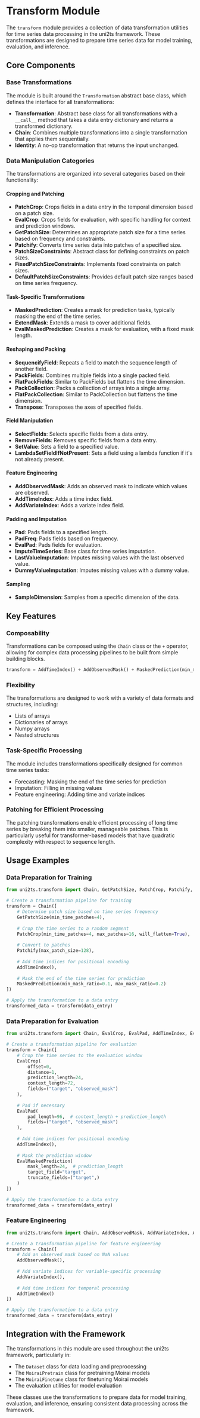 # Transform Module

The `transform` module provides a collection of data transformation utilities for time series data processing in the uni2ts framework. These transformations are designed to prepare time series data for model training, evaluation, and inference.

## Core Components

### Base Transformations

The module is built around the `Transformation` abstract base class, which defines the interface for all transformations:

- **Transformation**: Abstract base class for all transformations with a `__call__` method that takes a data entry dictionary and returns a transformed dictionary.
- **Chain**: Combines multiple transformations into a single transformation that applies them sequentially.
- **Identity**: A no-op transformation that returns the input unchanged.

### Data Manipulation Categories

The transformations are organized into several categories based on their functionality:

#### Cropping and Patching

- **PatchCrop**: Crops fields in a data entry in the temporal dimension based on a patch size.
- **EvalCrop**: Crops fields for evaluation, with specific handling for context and prediction windows.
- **GetPatchSize**: Determines an appropriate patch size for a time series based on frequency and constraints.
- **Patchify**: Converts time series data into patches of a specified size.
- **PatchSizeConstraints**: Abstract class for defining constraints on patch sizes.
- **FixedPatchSizeConstraints**: Implements fixed constraints on patch sizes.
- **DefaultPatchSizeConstraints**: Provides default patch size ranges based on time series frequency.

#### Task-Specific Transformations

- **MaskedPrediction**: Creates a mask for prediction tasks, typically masking the end of the time series.
- **ExtendMask**: Extends a mask to cover additional fields.
- **EvalMaskedPrediction**: Creates a mask for evaluation, with a fixed mask length.

#### Reshaping and Packing

- **SequencifyField**: Repeats a field to match the sequence length of another field.
- **PackFields**: Combines multiple fields into a single packed field.
- **FlatPackFields**: Similar to PackFields but flattens the time dimension.
- **PackCollection**: Packs a collection of arrays into a single array.
- **FlatPackCollection**: Similar to PackCollection but flattens the time dimension.
- **Transpose**: Transposes the axes of specified fields.

#### Field Manipulation

- **SelectFields**: Selects specific fields from a data entry.
- **RemoveFields**: Removes specific fields from a data entry.
- **SetValue**: Sets a field to a specified value.
- **LambdaSetFieldIfNotPresent**: Sets a field using a lambda function if it's not already present.

#### Feature Engineering

- **AddObservedMask**: Adds an observed mask to indicate which values are observed.
- **AddTimeIndex**: Adds a time index field.
- **AddVariateIndex**: Adds a variate index field.

#### Padding and Imputation

- **Pad**: Pads fields to a specified length.
- **PadFreq**: Pads fields based on frequency.
- **EvalPad**: Pads fields for evaluation.
- **ImputeTimeSeries**: Base class for time series imputation.
- **LastValueImputation**: Imputes missing values with the last observed value.
- **DummyValueImputation**: Imputes missing values with a dummy value.

#### Sampling

- **SampleDimension**: Samples from a specific dimension of the data.

## Key Features

### Composability

Transformations can be composed using the `Chain` class or the `+` operator, allowing for complex data processing pipelines to be built from simple building blocks.

```python
transform = AddTimeIndex() + AddObservedMask() + MaskedPrediction(min_mask_ratio=0.1, max_mask_ratio=0.2)
```

### Flexibility

The transformations are designed to work with a variety of data formats and structures, including:
- Lists of arrays
- Dictionaries of arrays
- Numpy arrays
- Nested structures

### Task-Specific Processing

The module includes transformations specifically designed for common time series tasks:
- Forecasting: Masking the end of the time series for prediction
- Imputation: Filling in missing values
- Feature engineering: Adding time and variate indices

### Patching for Efficient Processing

The patching transformations enable efficient processing of long time series by breaking them into smaller, manageable patches. This is particularly useful for transformer-based models that have quadratic complexity with respect to sequence length.

## Usage Examples

### Data Preparation for Training

```python
from uni2ts.transform import Chain, GetPatchSize, PatchCrop, Patchify, AddTimeIndex, MaskedPrediction

# Create a transformation pipeline for training
transform = Chain([
    # Determine patch size based on time series frequency
    GetPatchSize(min_time_patches=4),
    
    # Crop the time series to a random segment
    PatchCrop(min_time_patches=4, max_patches=16, will_flatten=True),
    
    # Convert to patches
    Patchify(max_patch_size=128),
    
    # Add time indices for positional encoding
    AddTimeIndex(),
    
    # Mask the end of the time series for prediction
    MaskedPrediction(min_mask_ratio=0.1, max_mask_ratio=0.2)
])

# Apply the transformation to a data entry
transformed_data = transform(data_entry)
```

### Data Preparation for Evaluation

```python
from uni2ts.transform import Chain, EvalCrop, EvalPad, AddTimeIndex, EvalMaskedPrediction

# Create a transformation pipeline for evaluation
transform = Chain([
    # Crop the time series to the evaluation window
    EvalCrop(
        offset=0,
        distance=1,
        prediction_length=24,
        context_length=72,
        fields=("target", "observed_mask")
    ),
    
    # Pad if necessary
    EvalPad(
        pad_length=96,  # context_length + prediction_length
        fields=("target", "observed_mask")
    ),
    
    # Add time indices for positional encoding
    AddTimeIndex(),
    
    # Mask the prediction window
    EvalMaskedPrediction(
        mask_length=24,  # prediction_length
        target_field="target",
        truncate_fields=("target",)
    )
])

# Apply the transformation to a data entry
transformed_data = transform(data_entry)
```

### Feature Engineering

```python
from uni2ts.transform import Chain, AddObservedMask, AddVariateIndex, AddTimeIndex

# Create a transformation pipeline for feature engineering
transform = Chain([
    # Add an observed mask based on NaN values
    AddObservedMask(),
    
    # Add variate indices for variable-specific processing
    AddVariateIndex(),
    
    # Add time indices for temporal processing
    AddTimeIndex()
])

# Apply the transformation to a data entry
transformed_data = transform(data_entry)
```

## Integration with the Framework

The transformations in this module are used throughout the uni2ts framework, particularly in:

- The `Dataset` class for data loading and preprocessing
- The `MoiraiPretrain` class for pretraining Moirai models
- The `MoiraiFinetune` class for finetuning Moirai models
- The evaluation utilities for model evaluation

These classes use the transformations to prepare data for model training, evaluation, and inference, ensuring consistent data processing across the framework.
